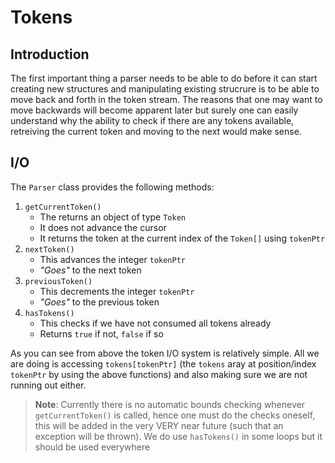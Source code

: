 Tokens
======

## Introduction

The first important thing a parser needs to be able to do before it can start creating new structures and manipulating existing strucrure is to be able to move back and forth in the token stream. The reasons that one may want to move backwards will become apparent later but surely one can easily understand why the ability to check if there are any tokens available, retreiving the current token and moving to the next would make sense.

## I/O

The `Parser` class provides the following methods:

1. `getCurrentToken()`
    * The returns an object of type `Token`
    * It does not advance the cursor
    * It returns the token at the current index of the `Token[]` using `tokenPtr`
2. `nextToken()`
    * This advances the integer `tokenPtr`
    * _"Goes"_ to the next token
3. `previousToken()`
    * This decrements the integer `tokenPtr`
    * _"Goes"_ to the previous token
4. `hasTokens()`
    * This checks if we have not consumed all tokens already
    * Returns `true` if not, `false` if so

As you can see from above the token I/O system is relatively simple. All we are doing is accessing `tokens[tokenPtr]` (the `tokens` aray at position/index `tokenPtr` by using the above functions) and also making sure we are not running out either.

> **Note**: Currently there is no automatic bounds checking whenever `getCurrentToken()` is called, hence one must do the checks oneself, this will be added in the very VERY near future (such that an exception will be thrown). We do use `hasTokens()` in some loops but it should be used everywhere